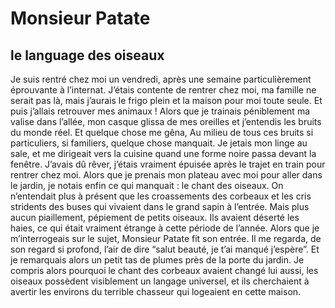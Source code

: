 # Monsieur Patate

## le language des oiseaux

Je suis rentré chez moi un vendredi, après une semaine particulièrement éprouvante à l’internat. J’étais contente de rentrer chez moi, ma famille ne serait pas là, mais j’aurais le frigo plein et la maison pour moi toute seule. Et puis j’allais retrouver mes animaux ! Alors que je trainais péniblement ma valise dans l’allée, mon casque glissa de mes oreilles et j’entendis les bruits du monde réel. Et quelque chose me gêna,
Au milieu de tous ces bruits si particuliers, si familiers, quelque chose manquait.
Je jetais mon linge au sale, et me dirigeait vers la cuisine quand une forme noire passa devant la fenêtre. J’avais dû rêver, j’étais vraiment épuisée après le trajet en train pour rentrer chez moi. 
Alors que je prenais mon plateau avec moi pour aller dans le jardin, je notais enfin ce qui manquait : le chant des oiseaux. On n’entendait plus à présent que les croassements des corbeaux et les cris stridents des buses qui vivaient dans le grand sapin à l’entrée. Mais plus aucun piaillement, pépiement de petits oiseaux. Ils avaient déserté les haies, ce qui était vraiment étrange à cette période de l’année. Alors que je m’interrogeais sur le sujet, Monsieur Patate fit son entrée. Il me regarda, de son regard si profond, l’air de dire “salut beauté, je t’ai manqué j’espère”. Et je remarquais alors un petit tas de plumes près de la porte du jardin. Je compris alors pourquoi le chant des corbeaux avaient changé lui aussi, les oiseaux possèdent visiblement un langage universel, et ils cherchaient à avertir les environs du terrible chasseur qui logeaient en cette maison. 
